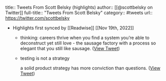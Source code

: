 title:: Tweets From Scott Belsky (highlights)
author:: [[@scottbelsky on Twitter]]
full-title:: "Tweets From Scott Belsky"
category:: #tweets
url:: https://twitter.com/scottbelsky

- Highlights first synced by [[Readwise]] [[Nov 19th, 2022]]
	- thinking: careers thrive when you find a system you’re able to deconstruct yet still love - the sausage factory with a process so elegant that you still like sausage. ([View Tweet](https://twitter.com/scottbelsky/status/1479850880887410690))
	- testing is not a strategy 
	  
	  a solid product strategy has more conviction than questions. ([View Tweet](https://twitter.com/scottbelsky/status/1337477909649428481))